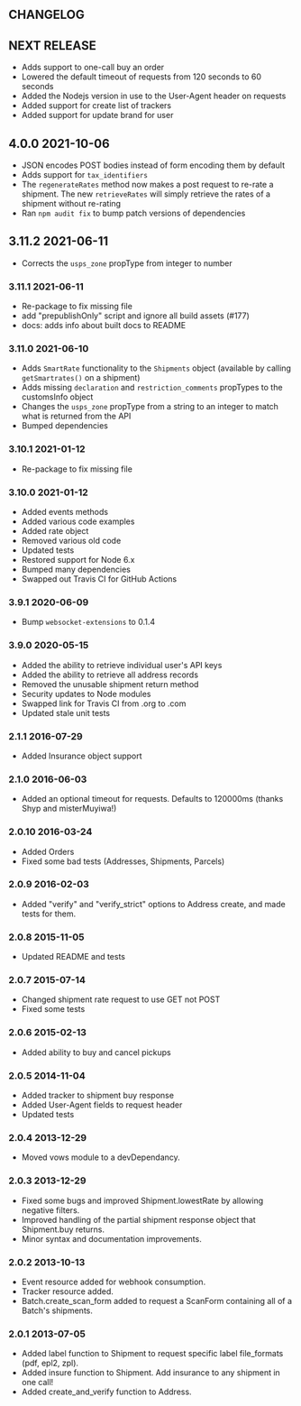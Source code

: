 ## CHANGELOG

## NEXT RELEASE

* Adds support to one-call buy an order
* Lowered the default timeout of requests from 120 seconds to 60 seconds
* Added the Nodejs version in use to the User-Agent header on requests
* Added support for create list of trackers
* Added support for update brand for user

## 4.0.0 2021-10-06

* JSON encodes POST bodies instead of form encoding them by default
* Adds support for `tax_identifiers`
* The `regenerateRates` method now makes a post request to re-rate a shipment. The new `retrieveRates` will simply retrieve the rates of a shipment without re-rating
* Ran `npm audit fix` to bump patch versions of dependencies

## 3.11.2 2021-06-11

* Corrects the `usps_zone` propType from integer to number

### 3.11.1 2021-06-11

* Re-package to fix missing file
* add "prepublishOnly" script and ignore all build assets (#177)
* docs: adds info about built docs to README

### 3.11.0 2021-06-10

* Adds `SmartRate` functionality to the `Shipments` object (available by calling `getSmartrates()` on a shipment)
* Adds missing `declaration` and `restriction_comments` propTypes to the customsInfo object
* Changes the `usps_zone` propType from a string to an integer to match what is returned from the API
* Bumped dependencies

### 3.10.1 2021-01-12

* Re-package to fix missing file

### 3.10.0 2021-01-12

* Added events methods
* Added various code examples
* Added rate object
* Removed various old code
* Updated tests
* Restored support for Node 6.x
* Bumped many dependencies
* Swapped out Travis CI for GitHub Actions


### 3.9.1 2020-06-09

* Bump `websocket-extensions` to 0.1.4


### 3.9.0 2020-05-15

* Added the ability to retrieve individual user's API keys
* Added the ability to retrieve all address records
* Removed the unusable shipment return method
* Security updates to Node modules
* Swapped link for Travis CI from .org to .com
* Updated stale unit tests


### 2.1.1 2016-07-29

* Added Insurance object support


### 2.1.0 2016-06-03

* Added an optional timeout for requests. Defaults to 120000ms (thanks Shyp and misterMuyiwa!)


### 2.0.10 2016-03-24

* Added Orders
* Fixed some bad tests (Addresses, Shipments, Parcels)


### 2.0.9 2016-02-03

* Added "verify" and "verify_strict" options to Address create, and made tests for them.


### 2.0.8 2015-11-05

* Updated README and tests


### 2.0.7 2015-07-14

* Changed shipment rate request to use GET not POST
* Fixed some tests


### 2.0.6 2015-02-13

* Added ability to buy and cancel pickups


### 2.0.5 2014-11-04

* Added tracker to shipment buy response
* Added User-Agent fields to request header
* Updated tests


### 2.0.4 2013-12-29

* Moved vows module to a devDependancy.


### 2.0.3 2013-12-29

* Fixed some bugs and improved Shipment.lowestRate by allowing negative filters.
* Improved handling of the partial shipment response object that Shipment.buy returns.
* Minor syntax and documentation improvements.


### 2.0.2 2013-10-13

* Event resource added for webhook consumption.
* Tracker resource added.
* Batch.create_scan_form added to request a ScanForm containing all of a Batch's shipments.


### 2.0.1 2013-07-05

* Added label function to Shipment to request specific label file_formats (pdf, epl2, zpl).
* Added insure function to Shipment. Add insurance to any shipment in one call!
* Added create_and_verify function to Address.
